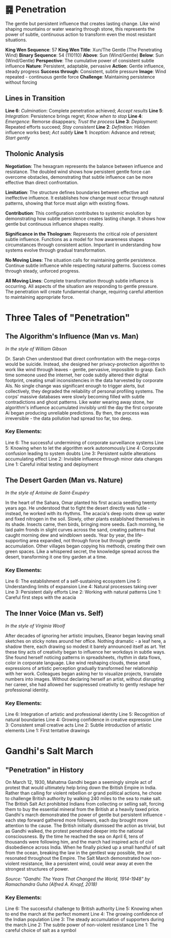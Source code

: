 # ䷸ Penetration

The gentle but persistent influence that creates lasting change. Like wind shaping mountains or water wearing through stone, this represents the power of subtle, continuous action to transform even the most resistant situations.


**King Wen Sequence**: 57
**King Wen Title**: Xun/The Gentle (The Penetrating Wind)
**Binary Sequence**: 54 (110110)
**Above**: Sun (Wind/Gentle)
**Below**: Sun (Wind/Gentle)
**Perspective**: The cumulative power of consistent subtle influence
**Nature**: Persistent, adaptable, pervasive
**Action**: Gentle influence, steady progress
**Success through**: Consistent, subtle pressure
**Image**: Wind repeated - continuous gentle force
**Challenge**: Maintaining persistence without forcing

## Lines in Transition
**Line 6**: *Culmination*: Complete penetration achieved; *Accept results*
**Line 5**: *Integration*: Persistence brings regret; *Know when to stop*
**Line 4**: *Emergence*: Remorse disappears; *Trust the process*
**Line 3**: *Deployment*: Repeated efforts succeed; *Stay consistent*
**Line 2**: *Definition*: Hidden influence works best; *Act subtly*
**Line 1**: *Inception*: Advance and retreat; *Start gently*

## Tholonic Analysis
**Negotiation**: The hexagram represents the balance between influence and resistance. The doubled wind shows how persistent gentle force can overcome obstacles, demonstrating that subtle influence can be more effective than direct confrontation.

**Limitation**: The structure defines boundaries between effective and ineffective influence. It establishes how change must occur through natural patterns, showing that force must align with existing flows.

**Contribution**: This configuration contributes to systemic evolution by demonstrating how subtle persistence creates lasting change. It shows how gentle but continuous influence shapes reality.

**Significance in the Thologram**: Represents the critical role of persistent subtle influence. Functions as a model for how awareness shapes circumstances through consistent action. Important in understanding how systems evolve through gradual transformation.

**No Moving Lines**: The situation calls for maintaining gentle persistence. Continue subtle influence while respecting natural patterns. Success comes through steady, unforced progress.

**All Moving Lines**: Complete transformation through subtle influence is occurring. All aspects of the situation are responding to gentle pressure. The penetration will create fundamental change, requiring careful attention to maintaining appropriate force.
# Three Tales of "Penetration"

## The Algorithm's Influence (Man vs. Man)
*In the style of William Gibson*

Dr. Sarah Chen understood that direct confrontation with the mega-corps would be suicide. Instead, she designed her privacy-protection algorithm to work like wind through leaves - gentle, pervasive, impossible to grasp. Each time someone used the internet, her code subtly altered their digital footprint, creating small inconsistencies in the data harvested by corporate AIs. No single change was significant enough to trigger alerts, but collectively, they degraded the reliability of personal profiling systems. The corps' massive databases were slowly becoming filled with subtle contradictions and ghost patterns. Like water wearing away stone, her algorithm's influence accumulated invisibly until the day the first corporate Ai began producing unreliable predictions. By then, the process was irreversible - the data pollution had spread too far, too deep.

### Key Elements:

Line 6: The successful undermining of corporate surveillance systems
Line 5: Knowing when to let the algorithm work autonomously
Line 4: Corporate confusion leading to system doubts
Line 3: Persistent subtle alterations accumulating effect
Line 2: Invisible influence through minor data changes
Line 1: Careful initial testing and deployment

## The Desert Garden (Man vs. Nature)
*In the style of Antoine de Saint-Exupéry*

In the heart of the Sahara, Omar planted his first acacia seedling twenty years ago. He understood that to fight the desert directly was futile - instead, he worked with its rhythms. The acacia's deep roots drew up water and fixed nitrogen in the soil. Slowly, other plants established themselves in its shade. Insects came, then birds, bringing more seeds. Each morning, he laid palm fronds in slight curves across the sand, creating patterns that caught morning dew and windblown seeds. Year by year, the life-supporting area expanded, not through force but through gentle accumulation. Other villages began copying his methods, creating their own green spaces. Like a whispered secret, the knowledge spread across the desert, transforming it one tiny garden at a time.

### Key Elements:

Line 6: The establishment of a self-sustaining ecosystem
Line 5: Understanding limits of expansion
Line 4: Natural processes taking over
Line 3: Persistent daily efforts
Line 2: Working with natural patterns
Line 1: Careful first steps with the acacia

## The Inner Voice (Man vs. Self)
*In the style of Virginia Woolf*

After decades of ignoring her artistic impulses, Eleanor began leaving small sketches on sticky notes around her office. Nothing dramatic - a leaf here, a shadow there, each drawing so modest it barely announced itself as art. Yet these tiny acts of creativity began to influence her workdays in subtle ways. She found herself noticing patterns in spreadsheets, rhythm in data flows, color in corporate language. Like wind reshaping clouds, these small expressions of artistic perception gradually transformed her relationship with her work. Colleagues began asking her to visualize projects, translate numbers into images. Without declaring herself an artist, without disrupting her career, she had allowed her suppressed creativity to gently reshape her professional identity.

### Key Elements:

Line 6: Integration of artistic and professional identity
Line 5: Recognition of natural boundaries
Line 4: Growing confidence in creative expression
Line 3: Consistent small creative acts
Line 2: Subtle introduction of artistic elements
Line 1: First tentative drawings
# Gandhi's Salt March

## "Penetration" in History

On March 12, 1930, Mahatma Gandhi began a seemingly simple act of protest that would ultimately help bring down the British Empire in India. Rather than calling for violent rebellion or grand political actions, he chose to challenge British authority by walking 240 miles to the sea to make salt. The British Salt Act prohibited Indians from collecting or selling salt, forcing them to buy the essential mineral from the British at a heavily taxed price. Gandhi's march demonstrated the power of gentle but persistent influence - each step forward gathered more followers, each day brought more attention to the cause. The British initially dismissed the action as trivial, but as Gandhi walked, the protest penetrated deeper into the national consciousness. By the time he reached the sea on April 6, tens of thousands were following him, and the march had inspired acts of civil disobedience across India. When he finally picked up a small handful of salt from the ocean, breaking the law in the gentlest way possible, the act resonated throughout the Empire. The Salt March demonstrated how non-violent resistance, like a persistent wind, could wear away at even the strongest structures of power.

*Source: "Gandhi: The Years That Changed the World, 1914-1948" by Ramachandra Guha (Alfred A. Knopf, 2018)*

### Key Elements:
Line 6: The successful challenge to British authority
Line 5: Knowing when to end the march at the perfect moment
Line 4: The growing confidence of the Indian population
Line 3: The steady accumulation of supporters during the march
Line 2: The subtle power of non-violent resistance
Line 1: The careful choice of salt as a symbol